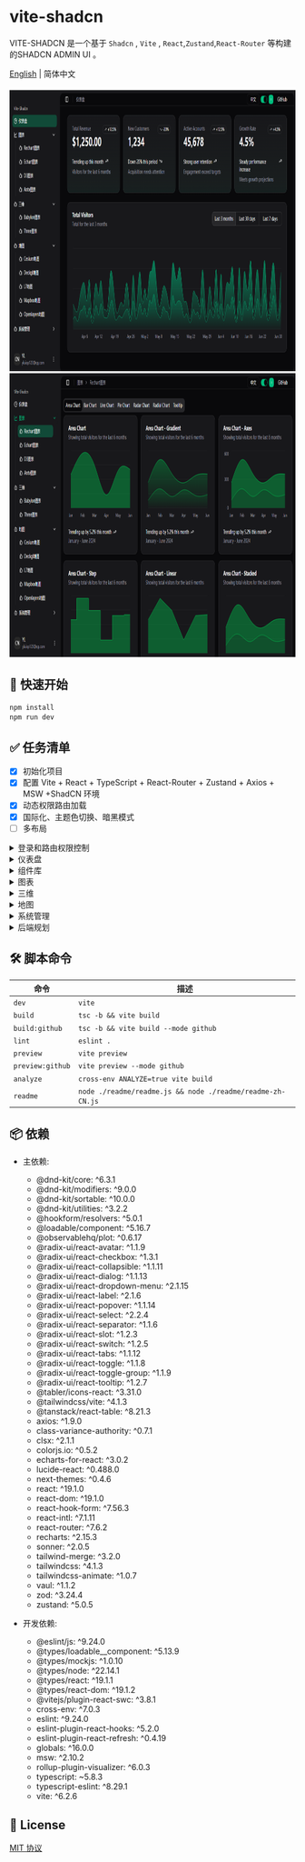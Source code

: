 # vite-shadcn

VITE-SHADCN 是一个基于 `Shadcn` , `Vite` , `React`,`Zustand`,`React-Router` 等构建的SHADCN ADMIN UI 。

[English](./README.md) | 简体中文

<img height="500" src="./readme/images/dashboard-zh-CN.png">

<img height="500" src="./readme/images/rechart-zh-CN.png">

## 🚀 快速开始

```bash
npm install
npm run dev
```

## ✅ 任务清单

- [x] 初始化项目
- [x] 配置 Vite + React + TypeScript + React-Router + Zustand + Axios + MSW +ShadCN 环境
- [x] 动态权限路由加载
- [x] 国际化、主题色切换、暗黑模式
- [ ] 多布局
<details>
<summary>登录和路由权限控制</summary>

  - [x] 登录功能
  - [x] 路由权限控制
  - [x] 角色切换（支持融合模式）
</details>
<details>
<summary>仪表盘</summary>

  - [x] 基本仪表盘
  - [ ] 态势感知-网络安全
  - [ ] 态势感知-军事
  - [ ] 灾情指挥
  - [ ] 农林业管理
  - [ ] 工业管理
</details>
<details>
<summary>组件库</summary>

  - [ ] 普通组件
  - [ ] react-hook-form 表单组件
  - [ ] tanstack/react-table 表格组件
  - [ ] 自定义组件
</details>
<details>
<summary>图表</summary>

  - [x] Rechart 图表组件
  - [x] Echart 图表组件
  - [x] D3 图表组件
  - [ ] Antv 图表组件
</details>
<details>
<summary>三维</summary>

  - [ ] Babylon  
  - [ ] Three
</details>
<details>
<summary>地图</summary>

  - [ ] Cesium地图  
  - [ ] Deckgl地图
  - [ ] L7地图  
  - [ ] Mapbox地图
  - [ ] Openlayers地图
</details>
<details>
<summary>系统管理</summary>

  - [x] 用户管理  
  - [ ] 角色管理
  - [ ] 菜单管理  
  - [ ] 权限管理
  - [ ] 组织管理
  - [ ] 日志管理
  - [ ] 系统配置
  - [ ] 字典管理
</details>
<details>
<summary>后端规划</summary>

  - [ ] springboot实现后端接口
  - [ ] 实现微服务
</details>

## 🛠️ 脚本命令

| 命令        | 描述             |
|-------------|------------------|
| `dev` | `vite` |
| `build` | `tsc -b && vite build` |
| `build:github` | `tsc -b && vite build --mode github` |
| `lint` | `eslint .` |
| `preview` | `vite preview` |
| `preview:github` | `vite preview --mode github` |
| `analyze` | `cross-env ANALYZE=true vite build` |
| `readme` | `node ./readme/readme.js && node ./readme/readme-zh-CN.js` |

## 📦 依赖

- 主依赖:
  - @dnd-kit/core: ^6.3.1
  - @dnd-kit/modifiers: ^9.0.0
  - @dnd-kit/sortable: ^10.0.0
  - @dnd-kit/utilities: ^3.2.2
  - @hookform/resolvers: ^5.0.1
  - @loadable/component: ^5.16.7
  - @observablehq/plot: ^0.6.17
  - @radix-ui/react-avatar: ^1.1.9
  - @radix-ui/react-checkbox: ^1.3.1
  - @radix-ui/react-collapsible: ^1.1.11
  - @radix-ui/react-dialog: ^1.1.13
  - @radix-ui/react-dropdown-menu: ^2.1.15
  - @radix-ui/react-label: ^2.1.6
  - @radix-ui/react-popover: ^1.1.14
  - @radix-ui/react-select: ^2.2.4
  - @radix-ui/react-separator: ^1.1.6
  - @radix-ui/react-slot: ^1.2.3
  - @radix-ui/react-switch: ^1.2.5
  - @radix-ui/react-tabs: ^1.1.12
  - @radix-ui/react-toggle: ^1.1.8
  - @radix-ui/react-toggle-group: ^1.1.9
  - @radix-ui/react-tooltip: ^1.2.7
  - @tabler/icons-react: ^3.31.0
  - @tailwindcss/vite: ^4.1.3
  - @tanstack/react-table: ^8.21.3
  - axios: ^1.9.0
  - class-variance-authority: ^0.7.1
  - clsx: ^2.1.1
  - colorjs.io: ^0.5.2
  - echarts-for-react: ^3.0.2
  - lucide-react: ^0.488.0
  - next-themes: ^0.4.6
  - react: ^19.1.0
  - react-dom: ^19.1.0
  - react-hook-form: ^7.56.3
  - react-intl: ^7.1.11
  - react-router: ^7.6.2
  - recharts: ^2.15.3
  - sonner: ^2.0.5
  - tailwind-merge: ^3.2.0
  - tailwindcss: ^4.1.3
  - tailwindcss-animate: ^1.0.7
  - vaul: ^1.1.2
  - zod: ^3.24.4
  - zustand: ^5.0.5

- 开发依赖:
  - @eslint/js: ^9.24.0
  - @types/loadable__component: ^5.13.9
  - @types/mockjs: ^1.0.10
  - @types/node: ^22.14.1
  - @types/react: ^19.1.1
  - @types/react-dom: ^19.1.2
  - @vitejs/plugin-react-swc: ^3.8.1
  - cross-env: ^7.0.3
  - eslint: ^9.24.0
  - eslint-plugin-react-hooks: ^5.2.0
  - eslint-plugin-react-refresh: ^0.4.19
  - globals: ^16.0.0
  - msw: ^2.10.2
  - rollup-plugin-visualizer: ^6.0.3
  - typescript: ~5.8.3
  - typescript-eslint: ^8.29.1
  - vite: ^6.2.6

## 🧾 License

[MIT 协议](./LICENSE)
